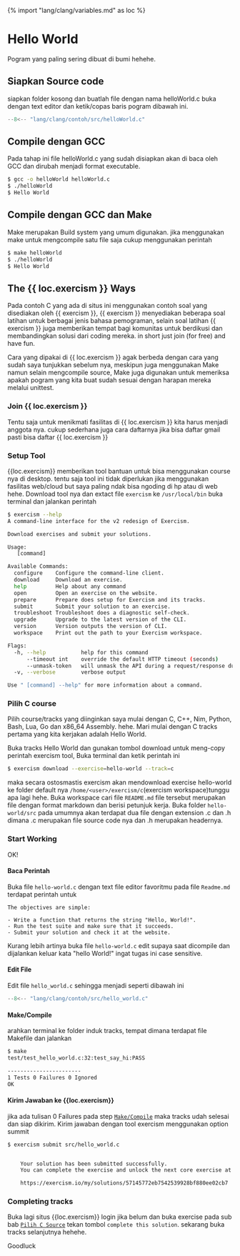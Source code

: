 {% import "lang/clang/variables.md" as loc %}

# Hello World

Pogram yang paling sering dibuat di bumi hehehe.

## Siapkan Source code

siapkan folder kosong dan buatlah file dengan nama helloWorld.c buka dengan text editor dan ketik/copas baris pogram dibawah ini.

```c
--8<-- "lang/clang/contoh/src/helloWorld.c"
```

## Compile dengan GCC

Pada tahap ini file helloWorld.c yang sudah disiapkan akan di baca oleh GCC dan dirubah menjadi format executable.

```bash
$ gcc -o helloWorld helloWorld.c
$ ./helloWorld
$ Hello World
```

## Compile dengan GCC dan Make

Make merupakan Build system yang umum digunakan. jika menggunakan make untuk mengcompile satu file saja cukup menggunakan perintah

```bash
$ make helloWorld
$ ./helloWorld
$ Hello World
```

## The {{ loc.exercism }} Ways

Pada contoh C yang ada di situs ini menggunakan contoh soal yang disediakan oleh {{ exercism }}, {{ exercism }} menyediakan beberapa soal latihan untuk berbagai jenis bahasa pemograman, selain soal latihan {{ exercism }} juga memberikan tempat bagi komunitas untuk berdikusi dan membandingkan solusi dari coding mereka. in short just join (for free) and have fun.

Cara yang dipakai di {{ loc.exercism }} agak berbeda dengan cara yang sudah saya tunjukkan sebelum nya, meskipun juga menggunakan Make namun selain mengcompile source, Make juga digunakan untuk memeriksa apakah pogram yang kita buat sudah sesuai dengan harapan mereka melalui unittest.

### Join {{ loc.exercism }}

Tentu saja untuk menikmati fasilitas di {{ loc.exercism }} kita harus menjadi anggota nya. cukup sederhana juga cara daftarnya jika bisa daftar gmail pasti bisa daftar {{ loc.exercism }}

### Setup Tool

{{loc.exercism}} memberikan tool bantuan untuk bisa menggunakan course nya di desktop. tentu saja tool ini tidak diperlukan jika menggunakan fasilitas web/cloud but saya paling ndak bisa ngoding di hp atau di web hehe.
Download tool nya dan extact file `exercism` ke `/usr/local/bin` buka terminal dan jalankan perintah

```bash
$ exercism --help
A command-line interface for the v2 redesign of Exercism.

Download exercises and submit your solutions.

Usage:
   [command]

Available Commands:
  configure    Configure the command-line client.
  download     Download an exercise.
  help         Help about any command
  open         Open an exercise on the website.
  prepare      Prepare does setup for Exercism and its tracks.
  submit       Submit your solution to an exercise.
  troubleshoot Troubleshoot does a diagnostic self-check.
  upgrade      Upgrade to the latest version of the CLI.
  version      Version outputs the version of CLI.
  workspace    Print out the path to your Exercism workspace.

Flags:
  -h, --help           help for this command
      --timeout int    override the default HTTP timeout (seconds)
      --unmask-token   will unmask the API during a request/response dump
  -v, --verbose        verbose output

Use " [command] --help" for more information about a command.
```

### Pilih C course

Pilih course/tracks yang diinginkan saya mulai dengan C, C++, Nim, Python, Bash, Lua, Go dan x86_64 Assembly. hehe. Mari mulai dengan C tracks pertama yang kita kerjakan adalah Hello World.

Buka tracks Hello World dan gunakan tombol download untuk meng-copy perintah exercism tool, Buka terminal dan ketik perintah ini

```bash
$ exercism download --exercise=hello-world --track=c
```

maka secara ostosmastis exercism akan mendownload exercise hello-world ke folder default nya `/home/<user>/exercism/c`(exercism workspace)tunggu apa lagi hehe. Buka workspace cari file `README.md` file tersebut merupakan file dengan format markdown dan berisi petunjuk kerja. Buka folder `hello-world/src` pada umumnya akan terdapat dua file dengan extension .c dan .h dimana .c merupakan file source code nya dan .h merupakan headernya.

### Start Working

OK!

#### Baca Perintah

Buka file `hello-world.c` dengan text file editor favoritmu pada file `Readme.md` terdapat perintah untuk

```
The objectives are simple:

- Write a function that returns the string "Hello, World!".
- Run the test suite and make sure that it succeeds.
- Submit your solution and check it at the website.
```

Kurang lebih artinya buka file `hello-world.c` edit supaya saat dicompile dan dijalankan keluar kata "hello World!" ingat tugas ini case sensitive.

#### Edit File

Edit file `hello_world.c` sehingga menjadi seperti dibawah ini

```c
--8<-- "lang/clang/contoh/src/hello_world.c"
```

#### Make/Compile

arahkan terminal ke folder induk tracks, tempat dimana terdapat file Makefile dan jalankan

```bash
$ make
test/test_hello_world.c:32:test_say_hi:PASS

-----------------------
1 Tests 0 Failures 0 Ignored
OK
```
#### Kirim Jawaban ke {{loc.exercism}}
jika ada tulisan 0 Failures pada step [`Make/Compile`](#makecompile) maka tracks udah selesai dan siap dikirim. Kirim jawaban dengan tool exercism menggunakan option summit

```bash
$ exercism submit src/hello_world.c


    Your solution has been submitted successfully.
    You can complete the exercise and unlock the next core exercise at:

    https://exercism.io/my/solutions/57145772eb7542539928bf880ee02cb7

```

### Completing tracks

Buka lagi situs {{loc.exercism}} login jika belum dan buka exercise pada sub bab [`Pilih C Source`](#pilih-c-course) tekan tombol `complete this solution`. sekarang buka tracks selanjutnya hehehe.

Goodluck